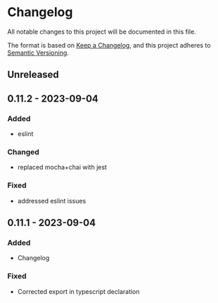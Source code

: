 # Changelog
All notable changes to this project will be documented in this file.

The format is based on [Keep a Changelog](https://keepachangelog.com/en/1.0.0/),
and this project adheres to [Semantic Versioning](https://semver.org/spec/v2.0.0.html).

## Unreleased

## 0.11.2 - 2023-09-04
### Added
- eslint

### Changed
- replaced mocha+chai with jest

### Fixed
- addressed eslint issues

## 0.11.1 - 2023-09-04
### Added
- Changelog

### Fixed
- Corrected export in typescript declaration
